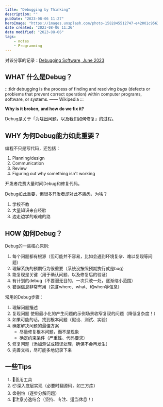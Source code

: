 ```yaml
---
title: "Debugging by Thinking"
description: ""
pubDate: "2023-08-06 11:27"
heroImage: "https://images.unsplash.com/photo-1582845512747-e42001c95638?ixlib=rb-4.0.3&ixid=M3wxMjA3fDB8MHxwaG90by1wYWdlfHx8fGVufDB8fHx8fA%3D%3D&auto=format&fit=crop&w=1200&q=80"
date created: "2023-08-06 11:26"
date modified: "2023-08-06"
tags:
    - notes
    - Programming
---
```


对该分享的记录：[Debugging Software, June 2023](https://blog.isquaredsoftware.com/presentations/2023-06-debugging-js/?slideIndex=0&stepIndex=0)

## WHAT 什么是Debug？

:::tldr
debugging is the process of finding and resolving _bugs_ (defects or problems that prevent correct operation) within computer programs, software, or systems.
—— Wikipedia
:::

**Why is it broken, and how do we fix it?**

Debug是关于「为啥出问题，以及我们如何修复」的过程。

## WHY 为何Debug能力如此重要？

编程不只是写代码，还包括：
1. Planning/design
2. Communication
3. Review
4. Figuring out why something isn't working

开发者花费大量时间Debug和修复代码。

Debug如此重要，但很多开发者却对此不熟悉，为啥？
1. 学校不教
2. 大量知识来自经验
3. 边走边学的艰难的路

## HOW 如何Debug？

Debug的一些核心原则:
1. 每个问题都有根源（但可能并不容易，比如会遇到环境复杂、难以复现等问题）
2. 理解系统的预期行为很重要（系统没按照预期执行就是bug）
3. 能复现是关键（用于确认问题、以及修复后的验证）
4. 有计划的debug（不要漫无目的，一次只改一处，逐渐缩小范围）
5. 错误信息非常有用（包含where、what、和when等信息）

常用的Debug步骤：
1. 理解问题描述
2. 复现问题
   使用最小化的产生问题的示例场景收窄复现的问题（降低复杂度！）
3. 如果可能的话，找到根本问题（假设、测试、实验）
4. 确定解决问题的最佳方案
   - 尽量修复根本问题，而不是现象
   - 确定约束条件（严重性、代码要求）
5. 修复问题（添加测试或错误处理，确保不会再发生）
6. 完善文档，尽可能多地记录下来

## 一些Tips

1. 🔧善用工具
2. 📦深入底层实现（必要时翻源码，如三方库）
3. 😨别怕（逐步分解问题）
4. 🧘注意劳逸结合（坚持、专注、适当休息！）

